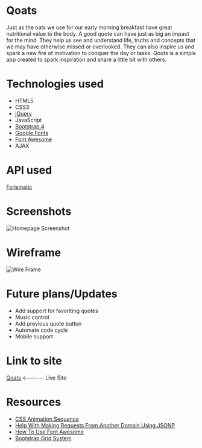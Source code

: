 # Qoats

Just as the oats we use for our early morning breakfast have great nutritional value to the body. A good quote can have just as big an impact for the mind. They help us see and understand life, truths and concepts that we may have otherwise missed or overlooked. They can also inspire us and spark a new fire of motivation to conquer the day or tasks. *Qoats* is a simple app created to spark inspiration and share a little bit with others.

# Technologies used

* HTML5
* CSS3
* [jQuery](https://jquery.com/)
* JavaScript
* [Bootstrap 4](https://www.bootstrapcdn.com/)
* [Google Fonts](https://fonts.google.com/)
* [Font Awesome](https://fontawesome.com/icons?d=gallery)
* AJAX

# API used
[Forismatic](https://forismatic.com/en/api/)

# Screenshots

![Homepage Screenshot](https://i.imgur.com/ywZSYs9m.png)

# Wireframe

![Wire Frame](https://i.imgur.com/LkwlaLLm.png)

# Future plans/Updates

* Add support for favoriting quotes
* Music control
* Add previous quote button
* Automate code cycle
* Mobile support

# Link to site
[Qoats](https://swiftholiday.github.io) <------ Live Site 

# Resources
* [CSS Animation Sequence](https://developer.mozilla.org/en-US/docs/Web/CSS/@keyframes)
* [Help With Making Requests From Another Domain Using JSONP](https://www.sitepoint.com/jsonp-examples/)
* [How To Use Font Awesome](https://fontawesome.com/how-to-use/on-the-web/referencing-icons/basic-use)
* [Bootstrap Grid System](https://www.w3schools.com/bootstrap/bootstrap_grid_system.asp)